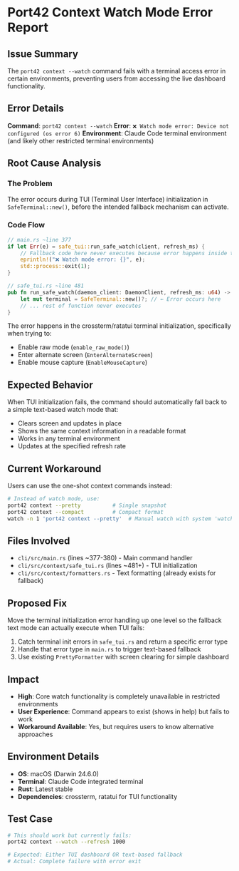# Port42 Context Watch Mode Error Report

## Issue Summary
The `port42 context --watch` command fails with a terminal access error in certain environments, preventing users from accessing the live dashboard functionality.

## Error Details
**Command**: `port42 context --watch`
**Error**: `❌ Watch mode error: Device not configured (os error 6)`
**Environment**: Claude Code terminal environment (and likely other restricted terminal environments)

## Root Cause Analysis

### The Problem
The error occurs during TUI (Terminal User Interface) initialization in `SafeTerminal::new()`, before the intended fallback mechanism can activate.

### Code Flow
```rust
// main.rs ~line 377
if let Err(e) = safe_tui::run_safe_watch(client, refresh_ms) {
    // Fallback code here never executes because error happens inside the function
    eprintln!("❌ Watch mode error: {}", e);
    std::process::exit(1);
}
```

```rust
// safe_tui.rs ~line 481
pub fn run_safe_watch(daemon_client: DaemonClient, refresh_ms: u64) -> Result<()> {
    let mut terminal = SafeTerminal::new()?; // ← Error occurs here
    // ... rest of function never executes
}
```

The error happens in the crossterm/ratatui terminal initialization, specifically when trying to:
- Enable raw mode (`enable_raw_mode()`)
- Enter alternate screen (`EnterAlternateScreen`)
- Enable mouse capture (`EnableMouseCapture`)

## Expected Behavior
When TUI initialization fails, the command should automatically fall back to a simple text-based watch mode that:
- Clears screen and updates in place
- Shows the same context information in a readable format
- Works in any terminal environment
- Updates at the specified refresh rate

## Current Workaround
Users can use the one-shot context commands instead:
```bash
# Instead of watch mode, use:
port42 context --pretty          # Single snapshot
port42 context --compact         # Compact format
watch -n 1 'port42 context --pretty'  # Manual watch with system 'watch' command
```

## Files Involved
- `cli/src/main.rs` (lines ~377-380) - Main command handler
- `cli/src/context/safe_tui.rs` (lines ~481+) - TUI initialization
- `cli/src/context/formatters.rs` - Text formatting (already exists for fallback)

## Proposed Fix
Move the terminal initialization error handling up one level so the fallback text mode can actually execute when TUI fails:

1. Catch terminal init errors in `safe_tui.rs` and return a specific error type
2. Handle that error type in `main.rs` to trigger text-based fallback
3. Use existing `PrettyFormatter` with screen clearing for simple dashboard

## Impact
- **High**: Core watch functionality is completely unavailable in restricted environments
- **User Experience**: Command appears to exist (shows in help) but fails to work
- **Workaround Available**: Yes, but requires users to know alternative approaches

## Environment Details
- **OS**: macOS (Darwin 24.6.0)
- **Terminal**: Claude Code integrated terminal
- **Rust**: Latest stable
- **Dependencies**: crossterm, ratatui for TUI functionality

## Test Case
```bash
# This should work but currently fails:
port42 context --watch --refresh 1000

# Expected: Either TUI dashboard OR text-based fallback
# Actual: Complete failure with error exit
```